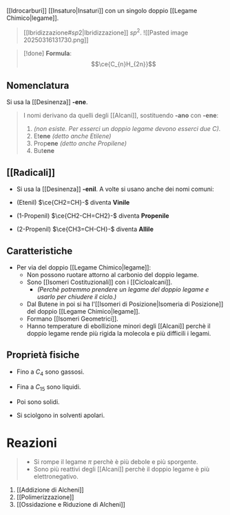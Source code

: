 [[Idrocarburi]] [[Insaturo|Insaturi]] con un singolo doppio [[Legame Chimico|legame]].
>[[Ibridizzazione#$sp 2$|Ibridizzazione]] $sp^2$.
>![[Pasted image 20250316131730.png]]


>[!done] **Formula**:
>$$\ce{C_{n}H_{2n}}$$
## Nomenclatura
Si usa la [[Desinenza]] **-ene**.
>I nomi derivano da quelli degli [[Alcani]], sostituendo **-ano** con **-ene**:
>1. *(non esiste. Per esserci un doppio legame devono esserci due $C$).*
>2. Et**ene** *(detto anche Etilene)*
>3. Prop**ene** *(detto anche Propilene)*
>4. But**ene**
## [[Radicali]]
- Si usa la [[Desinenza]] **-enil**.
A volte si usano anche dei nomi comuni:

- (Etenil) $\ce{CH2=CH}-$ diventa **Vinile**
- (1-Propenil) $\ce{CH2-CH=CH2}-$ diventa **Propenile**
- (2-Propenil) $\ce{CH3=CH-CH}-$ diventa **Allile**
## Caratteristiche
- Per via del doppio [[Legame Chimico|legame]]:
	- Non possono ruotare attorno al carbonio del doppio legame.
	- Sono [[Isomeri Costituzionali]] con i [[Cicloalcani]].
		- *(Perchè potremmo prendere un legame del doppio legame e usarlo per chiudere il ciclo.)*
	- Dal Butene in poi si ha l'[[Isomeri di Posizione|Isomeria di Posizione]] del doppio [[Legame Chimico|legame]].
	- Formano [[Isomeri Geometrici]].
	- Hanno temperature di ebollizione minori degli [[Alcani]] perchè il doppio legame rende più rigida la molecola e più difficili i legami.
## Proprietà fisiche
- Fino a $C_4$ sono gassosi.
- Fina a $C_{15}$ sono liquidi.
- Poi sono solidi.

- Si sciolgono in solventi apolari.

# Reazioni
>- Si rompe il legame $\pi$ perchè è più debole e più sporgente.
>- Sono più reattivi degli [[Alcani]] perchè il doppio legame è più elettronegativo.
1. [[Addizione di Alcheni]]
2. [[Polimerizzazione]]
3. [[Ossidazione e Riduzione di Alcheni]]